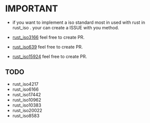 # IMPORTANT

- if you want to implement a iso standard most in used with rust in rust_iso . your can create a ISSUE with you method.

- [rust_iso3166](https://github.com/rust-iso/rust_iso3166/) feel free to create PR.
- [rust_iso639](https://github.com/rust-iso/rust_iso639/) feel free to create PR.
- [rust_iso15924](https://github.com/rust-iso/rust_iso15924/) feel free to create PR.

## TODO

- rust_iso4217
- rust_iso6166
- rust_iso17442
- rust_iso10962
- rust_iso10383
- rust_iso20022
- rust_iso8583
